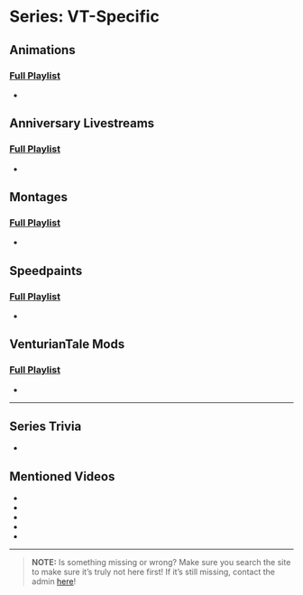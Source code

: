 # Series: VT-Specific
 
## **Animations**  
### [Full Playlist](https://www.youtube.com/playlist?list=PLwljWXtmIKiS9e8P8yWyK9iexXWBXne-g)
- 
 
## **Anniversary Livestreams**  
### [Full Playlist](https://www.youtube.com/playlist?list=PLwljWXtmIKiSzbw3HuSRtnuR4-h_APaUT)
- 
 
## **Montages**  
### [Full Playlist](https://www.youtube.com/playlist?list=PLwljWXtmIKiQGXCslKRBC-PL9JASozwK8)
- 
 
## **Speedpaints**  
### [Full Playlist](https://www.youtube.com/playlist?list=PLwljWXtmIKiSwCvOKbYdriVjJhtO8PtZj)
- 
 
## **VenturianTale Mods**  
### [Full Playlist](https://www.youtube.com/playlist?list=PLwljWXtmIKiS3zW-4Fs03PStqBnzIFiI5)
- 
 
----
 
## Series Trivia
- 
 
## Mentioned Videos
- []()
- []()
- []()
- []()
- []()
 
----
 
> **NOTE:** Is something missing or wrong? Make sure you search the site to make sure it’s truly not here first! If it’s still missing, contact the admin [here](chapter_2.html)!